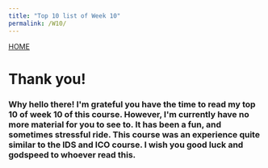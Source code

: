 ```yaml
---
title: "Top 10 list of Week 10"
permalink: /W10/
---
```


[HOME](../)

# Thank you!

### Why hello there! I'm grateful you have the time to read my top 10 of week 10 of this course. However, I'm currently have no more material for you to see to. It has been a fun, and sometimes stressful ride. This course was an experience quite similar to the IDS and ICO course. I wish you good luck and godspeed to whoever read this.
